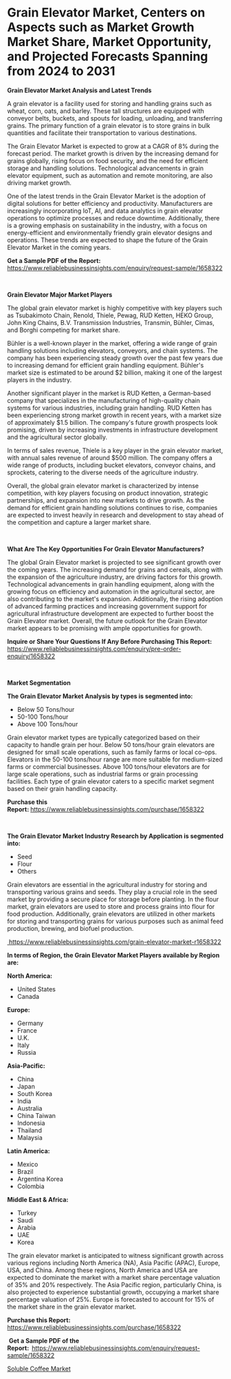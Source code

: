 <p><h1>Grain Elevator Market, Centers on Aspects such as Market Growth Market Share, Market Opportunity, and Projected Forecasts Spanning from 2024 to 2031</h1></p><p><strong>Grain Elevator Market Analysis and Latest Trends</strong></p>
<p><p>A grain elevator is a facility used for storing and handling grains such as wheat, corn, oats, and barley. These tall structures are equipped with conveyor belts, buckets, and spouts for loading, unloading, and transferring grains. The primary function of a grain elevator is to store grains in bulk quantities and facilitate their transportation to various destinations.</p><p>The Grain Elevator Market is expected to grow at a CAGR of 8% during the forecast period. The market growth is driven by the increasing demand for grains globally, rising focus on food security, and the need for efficient storage and handling solutions. Technological advancements in grain elevator equipment, such as automation and remote monitoring, are also driving market growth.</p><p>One of the latest trends in the Grain Elevator Market is the adoption of digital solutions for better efficiency and productivity. Manufacturers are increasingly incorporating IoT, AI, and data analytics in grain elevator operations to optimize processes and reduce downtime. Additionally, there is a growing emphasis on sustainability in the industry, with a focus on energy-efficient and environmentally friendly grain elevator designs and operations. These trends are expected to shape the future of the Grain Elevator Market in the coming years.</p></p>
<p><strong>Get a Sample PDF of the Report:&nbsp;</strong> <a href="https://www.reliablebusinessinsights.com/enquiry/request-sample/1658322">https://www.reliablebusinessinsights.com/enquiry/request-sample/1658322</a></p>
<p>&nbsp;</p>
<p><strong>Grain Elevator Major Market Players</strong></p>
<p><p>The global grain elevator market is highly competitive with key players such as Tsubakimoto Chain, Renold, Thiele, Pewag, RUD Ketten, HEKO Group, John King Chains, B.V. Transmission Industries, Transmin, Bühler, Cimas, and Borghi competing for market share.</p><p>Bühler is a well-known player in the market, offering a wide range of grain handling solutions including elevators, conveyors, and chain systems. The company has been experiencing steady growth over the past few years due to increasing demand for efficient grain handling equipment. Bühler's market size is estimated to be around $2 billion, making it one of the largest players in the industry.</p><p>Another significant player in the market is RUD Ketten, a German-based company that specializes in the manufacturing of high-quality chain systems for various industries, including grain handling. RUD Ketten has been experiencing strong market growth in recent years, with a market size of approximately $1.5 billion. The company's future growth prospects look promising, driven by increasing investments in infrastructure development and the agricultural sector globally.</p><p>In terms of sales revenue, Thiele is a key player in the grain elevator market, with annual sales revenue of around $500 million. The company offers a wide range of products, including bucket elevators, conveyor chains, and sprockets, catering to the diverse needs of the agriculture industry.</p><p>Overall, the global grain elevator market is characterized by intense competition, with key players focusing on product innovation, strategic partnerships, and expansion into new markets to drive growth. As the demand for efficient grain handling solutions continues to rise, companies are expected to invest heavily in research and development to stay ahead of the competition and capture a larger market share.</p></p>
<p>&nbsp;</p>
<p><strong>What Are The Key Opportunities For Grain Elevator Manufacturers?</strong></p>
<p><p>The global Grain Elevator market is projected to see significant growth over the coming years. The increasing demand for grains and cereals, along with the expansion of the agriculture industry, are driving factors for this growth. Technological advancements in grain handling equipment, along with the growing focus on efficiency and automation in the agricultural sector, are also contributing to the market's expansion. Additionally, the rising adoption of advanced farming practices and increasing government support for agricultural infrastructure development are expected to further boost the Grain Elevator market. Overall, the future outlook for the Grain Elevator market appears to be promising with ample opportunities for growth.</p></p>
<p><strong>Inquire or Share Your Questions If Any Before Purchasing This Report:</strong> <a href="https://www.reliablebusinessinsights.com/enquiry/pre-order-enquiry/1658322">https://www.reliablebusinessinsights.com/enquiry/pre-order-enquiry/1658322</a></p>
<p>&nbsp;</p>
<p><strong>Market Segmentation</strong></p>
<p><strong>The Grain Elevator Market Analysis by types is segmented into:</strong></p>
<p><ul><li>Below 50 Tons/hour</li><li>50-100 Tons/hour</li><li>Above 100 Tons/hour</li></ul></p>
<p><p>Grain elevator market types are typically categorized based on their capacity to handle grain per hour. Below 50 tons/hour grain elevators are designed for small scale operations, such as family farms or local co-ops. Elevators in the 50-100 tons/hour range are more suitable for medium-sized farms or commercial businesses. Above 100 tons/hour elevators are for large scale operations, such as industrial farms or grain processing facilities. Each type of grain elevator caters to a specific market segment based on their grain handling capacity.</p></p>
<p><strong>Purchase this Report:&nbsp;</strong><a href="https://www.reliablebusinessinsights.com/purchase/1658322">https://www.reliablebusinessinsights.com/purchase/1658322</a></p>
<p>&nbsp;</p>
<p><strong>The Grain Elevator Market Industry Research by Application is segmented into:</strong></p>
<p><ul><li>Seed</li><li>Flour</li><li>Others</li></ul></p>
<p><p>Grain elevators are essential in the agricultural industry for storing and transporting various grains and seeds. They play a crucial role in the seed market by providing a secure place for storage before planting. In the flour market, grain elevators are used to store and process grains into flour for food production. Additionally, grain elevators are utilized in other markets for storing and transporting grains for various purposes such as animal feed production, brewing, and biofuel production.</p></p>
<p><a href="https://www.reliablebusinessinsights.com/grain-elevator-market-r1658322">&nbsp;https://www.reliablebusinessinsights.com/grain-elevator-market-r1658322</a></p>
<p><strong>In terms of Region, the Grain Elevator Market Players available by Region are:</strong></p>
<p>
    <p> <strong> North America: </strong>
        <ul>
            <li>United States</li>
            <li>Canada</li>
        </ul>
        </p> 
    <p> <strong> Europe: </strong>
        <ul>
            <li>Germany</li>
            <li>France</li>
            <li>U.K.</li>
            <li>Italy</li>
            <li>Russia</li>
        </ul>
        </p> 
    <p> <strong> Asia-Pacific: </strong>
        <ul>
            <li>China</li>
            <li>Japan</li>
            <li>South Korea</li>
            <li>India</li>
            <li>Australia</li>
            <li>China Taiwan</li>
            <li>Indonesia</li>
            <li>Thailand</li>
            <li>Malaysia</li>
        </ul>
        </p> 
    <p> <strong> Latin America: </strong>
        <ul>
            <li>Mexico</li>
            <li>Brazil</li>
            <li>Argentina Korea</li>
            <li>Colombia</li>
        </ul>
        </p> 
    <p> <strong> Middle East & Africa: </strong>
        <ul>
            <li>Turkey</li>
            <li>Saudi</li>
            <li>Arabia</li>
            <li>UAE</li>
            <li>Korea</li>
        </ul>
    </p>
    </p>
<p><p>The grain elevator market is anticipated to witness significant growth across various regions including North America (NA), Asia Pacific (APAC), Europe, USA, and China. Among these regions, North America and USA are expected to dominate the market with a market share percentage valuation of 35% and 20% respectively. The Asia Pacific region, particularly China, is also projected to experience substantial growth, occupying a market share percentage valuation of 25%. Europe is forecasted to account for 15% of the market share in the grain elevator market.</p></p>
<p><strong>Purchase this Report: </strong><a href="https://www.reliablebusinessinsights.com/purchase/1658322">https://www.reliablebusinessinsights.com/purchase/1658322</a></p>
<p>&nbsp;<strong>Get a Sample PDF of the Report:&nbsp;&nbsp;</strong><a href="https://www.reliablebusinessinsights.com/enquiry/request-sample/1658322">https://www.reliablebusinessinsights.com/enquiry/request-sample/1658322</a></p>
<p><strong></strong></p>
<p><p><a href="https://github.com/Hazelklievgspy6vdcsmu106w/Market-Research-Report-List-3/blob/main/soluble-coffee-market.md">Soluble Coffee Market</a></p></p>